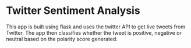 # Twitter Sentiment Analysis
This app is built using flask and uses the twitter API to get live tweets from Twitter. The app then classifies whether the tweet is positive, negative or neutral based on the polarity score generated.
